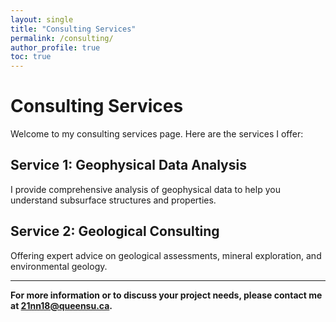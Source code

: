 ```yaml
---
layout: single
title: "Consulting Services"
permalink: /consulting/
author_profile: true
toc: true
---
```



# Consulting Services

Welcome to my consulting services page. Here are the services I offer:

## Service 1: Geophysical Data Analysis
I provide comprehensive analysis of geophysical data to help you understand subsurface structures and properties.

## Service 2: Geological Consulting
Offering expert advice on geological assessments, mineral exploration, and environmental geology.

<!-- ## Service 3: Geoscience Research
Conducting cutting-edge research in geoscience to support academic and industrial projects. -->

---

**For more information or to discuss your project needs, please contact me at [21nn18@queensu.ca](mailto:21nn18@queensu.ca).**
